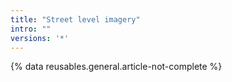 ```yaml
---
title: "Street level imagery"
intro: ""
versions: '*'
---
```

{% data reusables.general.article-not-complete %}